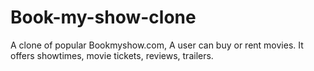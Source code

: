 # Book-my-show-clone
A clone of popular Bookmyshow.com, A user can buy or rent movies. It offers showtimes, movie tickets, reviews, trailers.
